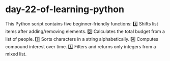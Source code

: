# day-22-of-learning-python
This Python script contains five beginner-friendly functions: 1️⃣ Shifts list items after adding/removing elements. 2️⃣ Calculates the total budget from a list of people. 3️⃣ Sorts characters in a string alphabetically. 4️⃣ Computes compound interest over time. 5️⃣ Filters and returns only integers from a mixed list.
